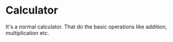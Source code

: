 # Calculator
It's a normal calculator. That do the basic operations like addition, multiplication etc. 
